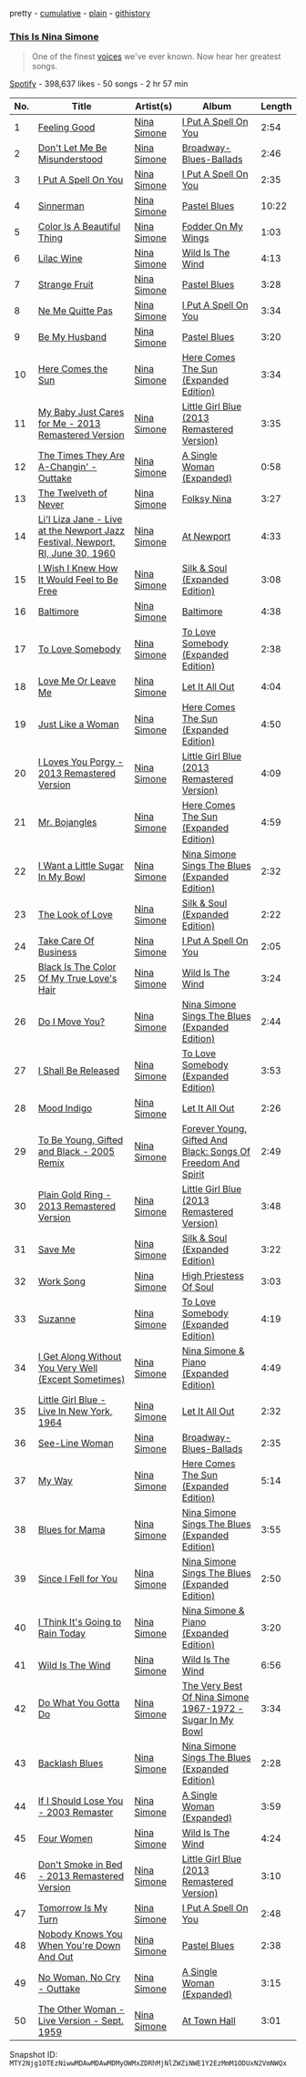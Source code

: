 pretty - [cumulative](/playlists/cumulative/37i9dQZF1DX8OYzU0lx5hL.md) - [plain](/playlists/plain/37i9dQZF1DX8OYzU0lx5hL) - [githistory](https://github.githistory.xyz/mackorone/spotify-playlist-archive/blob/main/playlists/plain/37i9dQZF1DX8OYzU0lx5hL)

### [This Is Nina Simone](https://open.spotify.com/playlist/37i9dQZF1DX8OYzU0lx5hL)

> One of the finest <a href="spotify:artist:7G1GBhoKtEPnP86X2PvEYO">voices</a> we've ever known\. Now hear her greatest songs.

[Spotify](https://open.spotify.com/user/spotify) - 398,637 likes - 50 songs - 2 hr 57 min

| No. | Title | Artist(s) | Album | Length |
|---|---|---|---|---|
| 1 | [Feeling Good](https://open.spotify.com/track/6Rqn2GFlmvmV4w9Ala0I1e) | [Nina Simone](https://open.spotify.com/artist/7G1GBhoKtEPnP86X2PvEYO) | [I Put A Spell On You](https://open.spotify.com/album/3ofZeSWPHZOE5WC2tNZDez) | 2:54 |
| 2 | [Don't Let Me Be Misunderstood](https://open.spotify.com/track/7M9pPyt8Gr41THLhbz4NSB) | [Nina Simone](https://open.spotify.com/artist/7G1GBhoKtEPnP86X2PvEYO) | [Broadway\-Blues\-Ballads](https://open.spotify.com/album/0do3UV5axUHkROOTkcxr1J) | 2:46 |
| 3 | [I Put A Spell On You](https://open.spotify.com/track/0sjxRg1VlYfx4YG7uxurrq) | [Nina Simone](https://open.spotify.com/artist/7G1GBhoKtEPnP86X2PvEYO) | [I Put A Spell On You](https://open.spotify.com/album/3ofZeSWPHZOE5WC2tNZDez) | 2:35 |
| 4 | [Sinnerman](https://open.spotify.com/track/5xRP5iyVdGglqlY4Vcjhkx) | [Nina Simone](https://open.spotify.com/artist/7G1GBhoKtEPnP86X2PvEYO) | [Pastel Blues](https://open.spotify.com/album/31pd81sWDaK2pP3ok5892z) | 10:22 |
| 5 | [Color Is A Beautiful Thing](https://open.spotify.com/track/027wIJmxOgCGvpI6qzHjj2) | [Nina Simone](https://open.spotify.com/artist/7G1GBhoKtEPnP86X2PvEYO) | [Fodder On My Wings](https://open.spotify.com/album/3HvgNs3UlPTLN6qliUzjUM) | 1:03 |
| 6 | [Lilac Wine](https://open.spotify.com/track/3Hi4KlRtdgJbyIUpeFBckY) | [Nina Simone](https://open.spotify.com/artist/7G1GBhoKtEPnP86X2PvEYO) | [Wild Is The Wind](https://open.spotify.com/album/2EYVXfypcucR62WMKJl6Mr) | 4:13 |
| 7 | [Strange Fruit](https://open.spotify.com/track/2eKwjJkBUaeaGq5GA1wTwc) | [Nina Simone](https://open.spotify.com/artist/7G1GBhoKtEPnP86X2PvEYO) | [Pastel Blues](https://open.spotify.com/album/31pd81sWDaK2pP3ok5892z) | 3:28 |
| 8 | [Ne Me Quitte Pas](https://open.spotify.com/track/6illsnZ2rn1lCzXY9gBC28) | [Nina Simone](https://open.spotify.com/artist/7G1GBhoKtEPnP86X2PvEYO) | [I Put A Spell On You](https://open.spotify.com/album/3ofZeSWPHZOE5WC2tNZDez) | 3:34 |
| 9 | [Be My Husband](https://open.spotify.com/track/4ZFwqrpTFL9dRMDSyIH262) | [Nina Simone](https://open.spotify.com/artist/7G1GBhoKtEPnP86X2PvEYO) | [Pastel Blues](https://open.spotify.com/album/31pd81sWDaK2pP3ok5892z) | 3:20 |
| 10 | [Here Comes the Sun](https://open.spotify.com/track/1x9ahz0ALGHgbN9wwDjmre) | [Nina Simone](https://open.spotify.com/artist/7G1GBhoKtEPnP86X2PvEYO) | [Here Comes The Sun \(Expanded Edition\)](https://open.spotify.com/album/3bm8jq96m8I1FZc8BsfG8g) | 3:34 |
| 11 | [My Baby Just Cares for Me \- 2013 Remastered Version](https://open.spotify.com/track/6VTbbVjKOC2qWagIDbkJrC) | [Nina Simone](https://open.spotify.com/artist/7G1GBhoKtEPnP86X2PvEYO) | [Little Girl Blue \(2013 Remastered Version\)](https://open.spotify.com/album/58gOQaPc4RCw8eWdTDRes7) | 3:35 |
| 12 | [The Times They Are A\-Changin' \- Outtake](https://open.spotify.com/track/159F1pdX35fbRevVBbjTFw) | [Nina Simone](https://open.spotify.com/artist/7G1GBhoKtEPnP86X2PvEYO) | [A Single Woman \(Expanded\)](https://open.spotify.com/album/5pSGlGB1DVrSlvQBcvlPyB) | 0:58 |
| 13 | [The Twelveth of Never](https://open.spotify.com/track/7F0YrCETWyKpprlNJpYfWi) | [Nina Simone](https://open.spotify.com/artist/7G1GBhoKtEPnP86X2PvEYO) | [Folksy Nina](https://open.spotify.com/album/15BJXpDCCpQCVOQWfAf7gC) | 3:27 |
| 14 | [Li'l Liza Jane \- Live at the Newport Jazz Festival, Newport, RI, June 30, 1960](https://open.spotify.com/track/59ergcrbjTOTKEetpTQJhI) | [Nina Simone](https://open.spotify.com/artist/7G1GBhoKtEPnP86X2PvEYO) | [At Newport](https://open.spotify.com/album/1wRykEhSd6Q7MRPN8lixtU) | 4:33 |
| 15 | [I Wish I Knew How It Would Feel to Be Free](https://open.spotify.com/track/5CKHhg31HcYYhwUeeGqvhq) | [Nina Simone](https://open.spotify.com/artist/7G1GBhoKtEPnP86X2PvEYO) | [Silk & Soul \(Expanded Edition\)](https://open.spotify.com/album/2miVfa78vOd0o8Vbsgd7g3) | 3:08 |
| 16 | [Baltimore](https://open.spotify.com/track/39CyGKIFqMzSuynOR8uilD) | [Nina Simone](https://open.spotify.com/artist/7G1GBhoKtEPnP86X2PvEYO) | [Baltimore](https://open.spotify.com/album/4UjcMSiyv8QCiZ4O8gpzXS) | 4:38 |
| 17 | [To Love Somebody](https://open.spotify.com/track/7LZoKNMhsZ7qbP1lYGDva8) | [Nina Simone](https://open.spotify.com/artist/7G1GBhoKtEPnP86X2PvEYO) | [To Love Somebody \(Expanded Edition\)](https://open.spotify.com/album/6T4nAC6CRLciyg4tQbgovi) | 2:38 |
| 18 | [Love Me Or Leave Me](https://open.spotify.com/track/2XzHou7MZzOBQBqjWw86Nt) | [Nina Simone](https://open.spotify.com/artist/7G1GBhoKtEPnP86X2PvEYO) | [Let It All Out](https://open.spotify.com/album/4bGiPtwVEKcXbXs7oKCMqD) | 4:04 |
| 19 | [Just Like a Woman](https://open.spotify.com/track/3LELTbDh9YCJrJIUERcj9p) | [Nina Simone](https://open.spotify.com/artist/7G1GBhoKtEPnP86X2PvEYO) | [Here Comes The Sun \(Expanded Edition\)](https://open.spotify.com/album/3bm8jq96m8I1FZc8BsfG8g) | 4:50 |
| 20 | [I Loves You Porgy \- 2013 Remastered Version](https://open.spotify.com/track/0kDpFPQgQYeZ7t04Quiwkn) | [Nina Simone](https://open.spotify.com/artist/7G1GBhoKtEPnP86X2PvEYO) | [Little Girl Blue \(2013 Remastered Version\)](https://open.spotify.com/album/58gOQaPc4RCw8eWdTDRes7) | 4:09 |
| 21 | [Mr\. Bojangles](https://open.spotify.com/track/5ywoRjfVIlcJiSAxwPT3Pt) | [Nina Simone](https://open.spotify.com/artist/7G1GBhoKtEPnP86X2PvEYO) | [Here Comes The Sun \(Expanded Edition\)](https://open.spotify.com/album/3bm8jq96m8I1FZc8BsfG8g) | 4:59 |
| 22 | [I Want a Little Sugar In My Bowl](https://open.spotify.com/track/3NcJu9876GBJuNU6vJOrbb) | [Nina Simone](https://open.spotify.com/artist/7G1GBhoKtEPnP86X2PvEYO) | [Nina Simone Sings The Blues \(Expanded Edition\)](https://open.spotify.com/album/12aKG91Tj6hJFOe90TzcX2) | 2:32 |
| 23 | [The Look of Love](https://open.spotify.com/track/0EiGzshQIaM98eOXdKTGaD) | [Nina Simone](https://open.spotify.com/artist/7G1GBhoKtEPnP86X2PvEYO) | [Silk & Soul \(Expanded Edition\)](https://open.spotify.com/album/2miVfa78vOd0o8Vbsgd7g3) | 2:22 |
| 24 | [Take Care Of Business](https://open.spotify.com/track/2YwjSPeznyCvkUYvqKbXa9) | [Nina Simone](https://open.spotify.com/artist/7G1GBhoKtEPnP86X2PvEYO) | [I Put A Spell On You](https://open.spotify.com/album/3ofZeSWPHZOE5WC2tNZDez) | 2:05 |
| 25 | [Black Is The Color Of My True Love's Hair](https://open.spotify.com/track/33WjZmABjWk4zrerZiFLJ7) | [Nina Simone](https://open.spotify.com/artist/7G1GBhoKtEPnP86X2PvEYO) | [Wild Is The Wind](https://open.spotify.com/album/2EYVXfypcucR62WMKJl6Mr) | 3:24 |
| 26 | [Do I Move You?](https://open.spotify.com/track/0aIcFRGr88cGtlEJBuDub6) | [Nina Simone](https://open.spotify.com/artist/7G1GBhoKtEPnP86X2PvEYO) | [Nina Simone Sings The Blues \(Expanded Edition\)](https://open.spotify.com/album/12aKG91Tj6hJFOe90TzcX2) | 2:44 |
| 27 | [I Shall Be Released](https://open.spotify.com/track/32BTFbqhSvYKftE0e8a8d4) | [Nina Simone](https://open.spotify.com/artist/7G1GBhoKtEPnP86X2PvEYO) | [To Love Somebody \(Expanded Edition\)](https://open.spotify.com/album/6T4nAC6CRLciyg4tQbgovi) | 3:53 |
| 28 | [Mood Indigo](https://open.spotify.com/track/1BaAzMva4yf7cWeOGwp7H4) | [Nina Simone](https://open.spotify.com/artist/7G1GBhoKtEPnP86X2PvEYO) | [Let It All Out](https://open.spotify.com/album/4bGiPtwVEKcXbXs7oKCMqD) | 2:26 |
| 29 | [To Be Young, Gifted and Black \- 2005 Remix](https://open.spotify.com/track/67RKpDruBXMJgAmhJAivXr) | [Nina Simone](https://open.spotify.com/artist/7G1GBhoKtEPnP86X2PvEYO) | [Forever Young, Gifted And Black: Songs Of Freedom And Spirit](https://open.spotify.com/album/5TPmcbl6aphADiUpEJFHm0) | 2:49 |
| 30 | [Plain Gold Ring \- 2013 Remastered Version](https://open.spotify.com/track/1JDtis0DMrFexM4kfoIH98) | [Nina Simone](https://open.spotify.com/artist/7G1GBhoKtEPnP86X2PvEYO) | [Little Girl Blue \(2013 Remastered Version\)](https://open.spotify.com/album/58gOQaPc4RCw8eWdTDRes7) | 3:48 |
| 31 | [Save Me](https://open.spotify.com/track/395JOroUb1RLcDp5BCN7F5) | [Nina Simone](https://open.spotify.com/artist/7G1GBhoKtEPnP86X2PvEYO) | [Silk & Soul \(Expanded Edition\)](https://open.spotify.com/album/2miVfa78vOd0o8Vbsgd7g3) | 3:22 |
| 32 | [Work Song](https://open.spotify.com/track/628A54HsxBPfgJPShyD7gx) | [Nina Simone](https://open.spotify.com/artist/7G1GBhoKtEPnP86X2PvEYO) | [High Priestess Of Soul](https://open.spotify.com/album/1M2ktinB3DcTbrVXD45jxn) | 3:03 |
| 33 | [Suzanne](https://open.spotify.com/track/1rsTANyQavJLIiPIFUgoiM) | [Nina Simone](https://open.spotify.com/artist/7G1GBhoKtEPnP86X2PvEYO) | [To Love Somebody \(Expanded Edition\)](https://open.spotify.com/album/6T4nAC6CRLciyg4tQbgovi) | 4:19 |
| 34 | [I Get Along Without You Very Well \(Except Sometimes\)](https://open.spotify.com/track/6zYfEsNOhv5hd6CfwPXjIY) | [Nina Simone](https://open.spotify.com/artist/7G1GBhoKtEPnP86X2PvEYO) | [Nina Simone & Piano \(Expanded Edition\)](https://open.spotify.com/album/24tZ7QTxEKZ6aZOCP1uBMM) | 4:49 |
| 35 | [Little Girl Blue \- Live In New York, 1964](https://open.spotify.com/track/0Z6J3eMqewSwFvVuclFxwD) | [Nina Simone](https://open.spotify.com/artist/7G1GBhoKtEPnP86X2PvEYO) | [Let It All Out](https://open.spotify.com/album/4bGiPtwVEKcXbXs7oKCMqD) | 2:32 |
| 36 | [See\-Line Woman](https://open.spotify.com/track/2vyIoVK6ggvXVNEvmIt1vs) | [Nina Simone](https://open.spotify.com/artist/7G1GBhoKtEPnP86X2PvEYO) | [Broadway\-Blues\-Ballads](https://open.spotify.com/album/0do3UV5axUHkROOTkcxr1J) | 2:35 |
| 37 | [My Way](https://open.spotify.com/track/2Yg4GGGKqGwoqM5OgdhpAj) | [Nina Simone](https://open.spotify.com/artist/7G1GBhoKtEPnP86X2PvEYO) | [Here Comes The Sun \(Expanded Edition\)](https://open.spotify.com/album/3bm8jq96m8I1FZc8BsfG8g) | 5:14 |
| 38 | [Blues for Mama](https://open.spotify.com/track/2vY3XKWiQ3gb4o0aXRtHjY) | [Nina Simone](https://open.spotify.com/artist/7G1GBhoKtEPnP86X2PvEYO) | [Nina Simone Sings The Blues \(Expanded Edition\)](https://open.spotify.com/album/12aKG91Tj6hJFOe90TzcX2) | 3:55 |
| 39 | [Since I Fell for You](https://open.spotify.com/track/0S8wQT9YkE41gHIGwXvgep) | [Nina Simone](https://open.spotify.com/artist/7G1GBhoKtEPnP86X2PvEYO) | [Nina Simone Sings The Blues \(Expanded Edition\)](https://open.spotify.com/album/12aKG91Tj6hJFOe90TzcX2) | 2:50 |
| 40 | [I Think It's Going to Rain Today](https://open.spotify.com/track/6GWLNfRviT4S82inkxvXV8) | [Nina Simone](https://open.spotify.com/artist/7G1GBhoKtEPnP86X2PvEYO) | [Nina Simone & Piano \(Expanded Edition\)](https://open.spotify.com/album/24tZ7QTxEKZ6aZOCP1uBMM) | 3:20 |
| 41 | [Wild Is The Wind](https://open.spotify.com/track/3muwYfpLZGYsvrrssEzrxF) | [Nina Simone](https://open.spotify.com/artist/7G1GBhoKtEPnP86X2PvEYO) | [Wild Is The Wind](https://open.spotify.com/album/2EYVXfypcucR62WMKJl6Mr) | 6:56 |
| 42 | [Do What You Gotta Do](https://open.spotify.com/track/1WP7Snm91AFyvhWb3s8UB8) | [Nina Simone](https://open.spotify.com/artist/7G1GBhoKtEPnP86X2PvEYO) | [The Very Best Of Nina Simone 1967\-1972 \- Sugar In My Bowl](https://open.spotify.com/album/5Dh4qVmcMpDv5qhgdaqGtj) | 3:34 |
| 43 | [Backlash Blues](https://open.spotify.com/track/2bdapwYVEGpGWxlx3iooAB) | [Nina Simone](https://open.spotify.com/artist/7G1GBhoKtEPnP86X2PvEYO) | [Nina Simone Sings The Blues \(Expanded Edition\)](https://open.spotify.com/album/12aKG91Tj6hJFOe90TzcX2) | 2:28 |
| 44 | [If I Should Lose You \- 2003 Remaster](https://open.spotify.com/track/78c7e7g2gNTO8kbLgzYiwu) | [Nina Simone](https://open.spotify.com/artist/7G1GBhoKtEPnP86X2PvEYO) | [A Single Woman \(Expanded\)](https://open.spotify.com/album/5pSGlGB1DVrSlvQBcvlPyB) | 3:59 |
| 45 | [Four Women](https://open.spotify.com/track/7urjzeGBtfHdwWmfYJjdAp) | [Nina Simone](https://open.spotify.com/artist/7G1GBhoKtEPnP86X2PvEYO) | [Wild Is The Wind](https://open.spotify.com/album/2EYVXfypcucR62WMKJl6Mr) | 4:24 |
| 46 | [Don't Smoke in Bed \- 2013 Remastered Version](https://open.spotify.com/track/4m7pFEW1DUYIqDAxChidNt) | [Nina Simone](https://open.spotify.com/artist/7G1GBhoKtEPnP86X2PvEYO) | [Little Girl Blue \(2013 Remastered Version\)](https://open.spotify.com/album/58gOQaPc4RCw8eWdTDRes7) | 3:10 |
| 47 | [Tomorrow Is My Turn](https://open.spotify.com/track/3cfz4PB3iCqG12StNkKvRo) | [Nina Simone](https://open.spotify.com/artist/7G1GBhoKtEPnP86X2PvEYO) | [I Put A Spell On You](https://open.spotify.com/album/3ofZeSWPHZOE5WC2tNZDez) | 2:48 |
| 48 | [Nobody Knows You When You're Down And Out](https://open.spotify.com/track/5yMRZqh2HCo5NFbLNt6sD1) | [Nina Simone](https://open.spotify.com/artist/7G1GBhoKtEPnP86X2PvEYO) | [Pastel Blues](https://open.spotify.com/album/31pd81sWDaK2pP3ok5892z) | 2:38 |
| 49 | [No Woman, No Cry \- Outtake](https://open.spotify.com/track/3SmTSujkbFtr7OKhHhheQi) | [Nina Simone](https://open.spotify.com/artist/7G1GBhoKtEPnP86X2PvEYO) | [A Single Woman \(Expanded\)](https://open.spotify.com/album/5pSGlGB1DVrSlvQBcvlPyB) | 3:15 |
| 50 | [The Other Woman \- Live Version \- Sept\. 1959](https://open.spotify.com/track/2kvYMbijT2djq5C0MnMI6h) | [Nina Simone](https://open.spotify.com/artist/7G1GBhoKtEPnP86X2PvEYO) | [At Town Hall](https://open.spotify.com/album/1F0tyYLIIxNnJuAgwLuIIn) | 3:01 |

Snapshot ID: `MTY2Njg1OTEzNiwwMDAwMDAwMDMyOWMxZDRhMjNlZWZiNWE1Y2EzMmM1ODUxN2VmNWQx`
